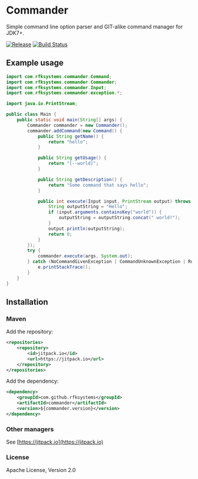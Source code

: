 # Commander

Simple command line option parser and GIT-alike command manager for JDK7+.

[![Release](https://jitpack.io/v/com.github.rfksystems/commander.svg?style=flat-square)](https://jitpack.io/#com.github.rfksystems/commander) [![Build Status](https://travis-ci.org/rfksystems/commander.svg?branch=master)](https://travis-ci.org/rfksystems/commander)

## Example usage

```java
import com.rfksystems.commander.Command;
import com.rfksystems.commander.Commander;
import com.rfksystems.commander.Input;
import com.rfksystems.commander.exception.*;

import java.io.PrintStream;

public class Main {
    public static void main(String[] args) {
        Commander commander = new Commander();
        commander.addCommand(new Command() {
            public String getName() {
                return "hello";
            }

            public String getUsage() {
                return "[--world]";
            }

            public String getDescription() {
                return "Some command that says hello";
            }

            public int execute(Input input, PrintStream output) throws RuntimeArgumentException {
                String outputString = "Hello";
                if (input.arguments.containsKey("world")) {
                    outputString = outputString.concat(" world!");
                }
                output.println(outputString);
                return 0;
            }
        });
        try {
            commander.execute(args, System.out);
        } catch (NoCommandGivenException | CommandUnknownException | RuntimeArgumentException | InputParseException e) {
            e.printStackTrace();
        }
    }
}

```

## Installation

### Maven

Add the repository:

```xml
<repositories>
	<repository>
	    <id>jitpack.io</id>
	    <url>https://jitpack.io</url>
	</repository>
</repositories>
```

Add the dependency:


```xml
<dependency>
    <groupId>com.github.rfksystems</groupId>
    <artifactId>commander</artifactId>
    <version>${commander.version}</version>
</dependency>
```

### Other managers

See [https://jitpack.io](https://jitpack.io)


### License

Apache License, Version 2.0